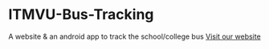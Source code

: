 # ITMVU-Bus-Tracking
A website  &amp; an android app to track the school/college bus [Visit our website](itmvubustracking.pythonanywhere.com)
